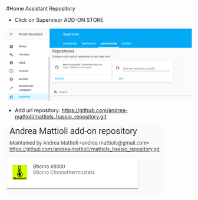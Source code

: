 #Home Assistant Repository

- Click on Supervisor ADD-ON STORE

![Alt text](https://raw.githubusercontent.com/andrea-mattioli/bticino_X8000_rest_api/test/screenshots/add_repo1.PNG "App Register")

- Add url repository: https://github.com/andrea-mattioli/mattiols_hassio_repository.git

![Alt text](https://raw.githubusercontent.com/andrea-mattioli/bticino_X8000_rest_api/test/screenshots/add_repo2.PNG "App Register")
